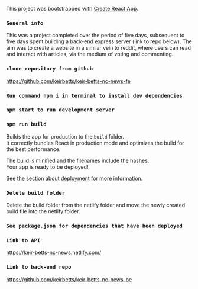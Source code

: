 This project was bootstrapped with [Create React App](https://github.com/facebook/create-react-app).

### `General info`

This was a project completed over the period of five days, subsequent to five days spent building a back-end express server (link to repo below). The aim was to create a website in a similar vein to reddit, where users can read and interact with articles, via the medium of voting and commenting.

### `clone repository from github`

https://github.com/keirbetts/keir-betts-nc-news-fe

### `Run command npm i in terminal to install dev dependencies`

### `npm start to run development server`

### `npm run build`

Builds the app for production to the `build` folder.<br />
It correctly bundles React in production mode and optimizes the build for the best performance.

The build is minified and the filenames include the hashes.<br />
Your app is ready to be deployed!

See the section about [deployment](https://facebook.github.io/create-react-app/docs/deployment) for more information.

### `Delete build folder`

Delete the build folder from the netlify folder and move the newly created build file into the netlify folder.

### `See package.json for dependencies that have been deployed`

### `Link to API`

https://keir-betts-nc-news.netlify.com/

### `Link to back-end repo`

https://github.com/keirbetts/keir-betts-nc-news-be


